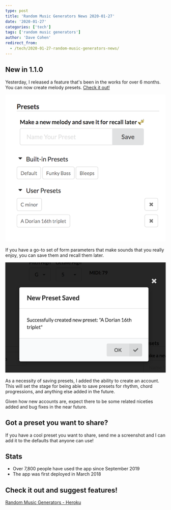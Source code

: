 ```yaml
---
type: post
title: 'Random Music Generators News 2020-01-27'
date: '2020-01-27'
categories: ['tech']
tags: ['random music generators']
author: 'Dave Cohen'
redirect_from:
  - /tech/2020-01-27-random-music-generators-news/
---
```


## New in 1.1.0

Yesterday, I released a feature that's been in the works for over 6 months. You can now create melody presets. [Check it out!](https://random-music-generators.herokuapp.com/melody)

![New presets](./preset2.png)

If you have a go-to set of form parameters that make sounds that you really enjoy, you can save them and recall them later.

![Save new preset](./preset1.png)

As a necessity of saving presets, I added the ability to create an account. This will set the stage for being able to save presets for rhythm, chord progressions, and anything else added in the future.

Given how new accounts are, expect there to be some related niceties added and bug fixes in the near future.

## Got a preset you want to share?

If you have a cool preset you want to share, send me a screenshot and I can add it to the defaults that anyone can use!

## Stats

- Over 7,800 people have used the app since September 2019
- The app was first deployed in March 2018

## Check it out and suggest features!

[Random Music Generators - Heroku](https://random-music-generators.herokuapp.com/)
